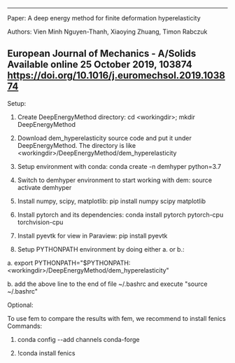 --------------------------------------------------------------------
Paper: 
A deep energy method for finite deformation hyperelasticity

Authors: Vien Minh Nguyen-Thanh, Xiaoying Zhuang, Timon Rabczuk

European Journal of Mechanics - A/Solids
Available online 25 October 2019, 103874
https://doi.org/10.1016/j.euromechsol.2019.103874
--------------------------------------------------------------------
Setup:
1. Create DeepEnergyMethod directory: cd \<workingdir\>; mkdir DeepEnergyMethod

2. Download dem_hyperelasticity source code and put it under DeepEnergyMethod.
The directory is like \<workingdir\>/DeepEnergyMethod/dem_hyperelasticity

3. Setup environment with conda: conda create -n demhyper python=3.7

4. Switch to demhyper environment to start working with dem: source activate demhyper

5. Install numpy, scipy, matplotlib: pip install numpy scipy matplotlib

6. Install pytorch and its dependencies: conda install pytorch pytorch-cpu torchvision-cpu

7. Install pyevtk for view in Paraview: pip install pyevtk

8. Setup PYTHONPATH environment by doing either a. or b.: 

a. export PYTHONPATH="$PYTHONPATH:\<workingdir\>/DeepEnergyMethod/dem_hyperelasticity"
  
b. add the above line to the end of file ~/.bashrc and execute "source ~/.bashrc"

Optional:

To use fem to compare the results with fem, we recommend to install fenics
Commands:
1. conda config --add channels conda-forge

2. !conda install fenics
